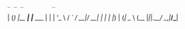     _ _ _         _
   | (_) |__   __| |___  ___
   | | | '_ \ / _` / __|/ __|
   | | | |_) | (_| \__ \ (__
   |_|_|_.__/ \__,_|___/\___|
